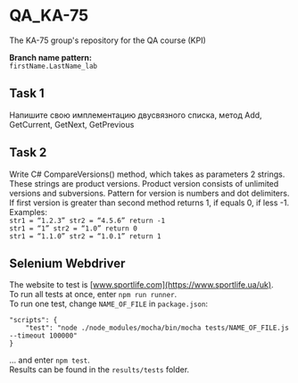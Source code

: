# QA_KA-75
The KA-75 group's repository for the QA course (KPI)

**Branch name pattern:**  
`firstName.LastName_lab`

## Task 1  
Напишите свою имплементацию двусвязного списка, метод Add, GetCurrent, GetNext, GetPrevious  

## Task 2  
Write С# CompareVersions() method, which takes as parameters 2 strings. These strings are product versions. Product version consists of unlimited versions and subversions. Pattern for version is numbers and dot delimiters. If first version is greater than second method returns 1, if equals 0, if less -1.
Examples:  
`str1 = “1.2.3” str2 = “4.5.6” return -1`  
`str1 = “1” str2 = “1.0” return 0`  
`str1 = “1.1.0” str2 = “1.0.1” return 1`   

## Selenium Webdriver  
The website to test is [www.sportlife.com](https://www.sportlife.ua/uk).  
To run all tests at once, enter `npm run runner`.   
To run one test, change `NAME_OF_FILE` in `package.json`:  
```
"scripts": {
    "test": "node ./node_modules/mocha/bin/mocha tests/NAME_OF_FILE.js --timeout 100000"
}
```  
... and enter `npm test`.  
Results can be found in the `results/tests` folder.
